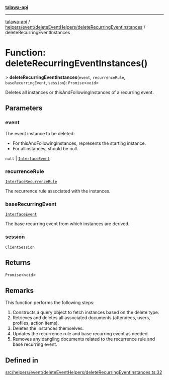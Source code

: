 [**talawa-api**](../../../../../README.md)

***

[talawa-api](../../../../../modules.md) / [helpers/event/deleteEventHelpers/deleteRecurringEventInstances](../README.md) / deleteRecurringEventInstances

# Function: deleteRecurringEventInstances()

\> **deleteRecurringEventInstances**(`event`, `recurrenceRule`, `baseRecurringEvent`, `session`): `Promise`\<`void`\>

Deletes all instances or thisAndFollowingInstances of a recurring event.

## Parameters

### event

The event instance to be deleted:
  - For thisAndFollowingInstances, represents the starting instance.
  - For allInstances, should be null.

`null` | [`InterfaceEvent`](../../../../../models/Event/interfaces/InterfaceEvent.md)

### recurrenceRule

[`InterfaceRecurrenceRule`](../../../../../models/RecurrenceRule/interfaces/InterfaceRecurrenceRule.md)

The recurrence rule associated with the instances.

### baseRecurringEvent

[`InterfaceEvent`](../../../../../models/Event/interfaces/InterfaceEvent.md)

The base recurring event from which instances are derived.

### session

`ClientSession`

## Returns

`Promise`\<`void`\>

## Remarks

This function performs the following steps:
1. Constructs a query object to fetch instances based on the delete type.
2. Retrieves and deletes all associated documents (attendees, users, profiles, action items).
3. Deletes the instances themselves.
4. Updates the recurrence rule and base recurring event as needed.
5. Removes any dangling documents related to the recurrence rule and base recurring event.

## Defined in

[src/helpers/event/deleteEventHelpers/deleteRecurringEventInstances.ts:32](https://github.com/PalisadoesFoundation/talawa-api/blob/6bd0fecc1032af2aa70d925c85724d9fec2350f9/src/helpers/event/deleteEventHelpers/deleteRecurringEventInstances.ts#L32)
